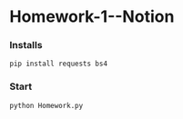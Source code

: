 # Homework-1--Notion

### Installs
```
pip install requests bs4
```

### Start
`python Homework.py`
